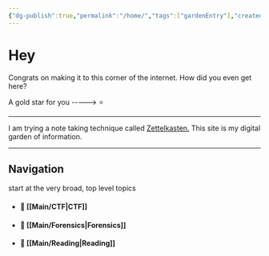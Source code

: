 ```yaml
---
{"dg-publish":true,"permalink":"/home/","tags":["gardenEntry"],"created":"2024-09-16T17:07:06.856-07:00","updated":"2024-09-16T19:27:37.669-07:00"}
---
```


# Hey

Congrats on making it to this corner of the internet. How did you even get here?

A gold star for you -----> ⭐

---

I am trying a note taking technique called [Zettelkasten.](https://zettelkasten.de/overview/) This site is my digital garden of information.

---

## Navigation
start at the very broad, top level topics
- #### 🚩 [[Main/CTF\|CTF]]
- #### 🔎 [[Main/Forensics\|Forensics]]
- #### 📗 [[Main/Reading\|Reading]]